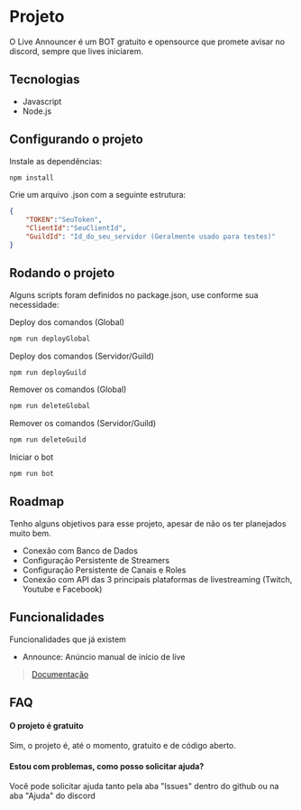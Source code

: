 # Projeto
O Live Announcer é um BOT gratuito e opensource que promete avisar no discord, sempre que lives iniciarem.

## Tecnologias
- Javascript
- Node.js

## Configurando o projeto
Instale as dependências:
```bash
npm install
```

Crie um arquivo .json com a seguinte estrutura:
```JSON
{
    "TOKEN":"SeuToken",
    "ClientId":"SeuClientId",
    "GuildId": "Id_do_seu_servidor (Geralmente usado para testes)"
}
```

## Rodando o projeto
Alguns scripts foram definidos no package.json, use conforme sua necessidade:

Deploy dos comandos (Global)
```bash
npm run deployGlobal
```

Deploy dos comandos (Servidor/Guild)
```bash
npm run deployGuild
```

Remover os comandos (Global)
```bash
npm run deleteGlobal
```

Remover os comandos (Servidor/Guild)
```bash
npm run deleteGuild
```

Iniciar o bot
```bash
npm run bot
```

## Roadmap
Tenho alguns objetivos para esse projeto, apesar de não os ter planejados muito bem.

- Conexão com Banco de Dados
- Configuração Persistente de Streamers
- Configuração Persistente de Canais e Roles
- Conexão com API das 3 principais plataformas de livestreaming (Twitch, Youtube e Facebook)

## Funcionalidades
Funcionalidades que já existem

- Announce: Anúncio manual de início de live

> [Documentação](https://jevrton.gitbook.io/live-announcer)

## FAQ
#### O projeto é gratuito
Sim, o projeto é, até o momento, gratuito e de código aberto.

#### Estou com problemas, como posso solicitar ajuda?
Você pode solicitar ajuda tanto pela aba "Issues" dentro do github ou na aba "Ajuda" do discord
